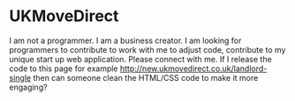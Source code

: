 # UKMoveDirect
I am not a programmer. I am a business creator. I am looking for programmers to contribute to work with me to adjust code, contribute to my unique start up web application. Please connect with me.  If I release the code to this page for example http://new.ukmovedirect.co.uk/landlord-single then can someone clean the HTML/CSS code to make it more engaging?
